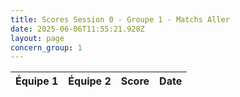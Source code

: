 ```yaml
---
title: Scores Session 0 - Groupe 1 - Matchs Aller
date: 2025-06-06T11:55:21.928Z
layout: page
concern_group: 1
---
```




| Équipe 1 | Équipe 2 | Score | Date |
|----------|----------|-------|------|

